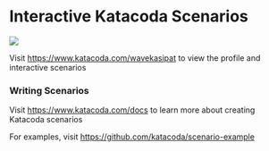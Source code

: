 # Interactive Katacoda Scenarios

[![](http://shields.katacoda.com/katacoda/wavekasipat/count.svg)](https://www.katacoda.com/wavekasipat "Get your profile on Katacoda.com")

Visit https://www.katacoda.com/wavekasipat to view the profile and interactive scenarios

### Writing Scenarios
Visit https://www.katacoda.com/docs to learn more about creating Katacoda scenarios

For examples, visit https://github.com/katacoda/scenario-example
